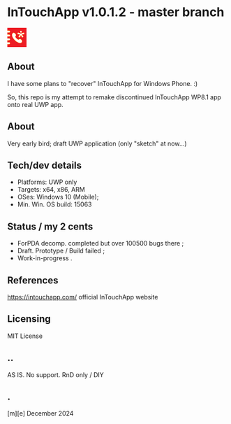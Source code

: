 # InTouchApp v1.0.1.2 - master branch
![New logo](Images/logo.png)

## About
I have some plans to "recover" InTouchApp for Windows Phone. :)

So, this repo is my attempt to remake discontinued InTouchApp  WP8.1 app onto real UWP app. 


## About
Very early bird; draft UWP application (only "sketch" at now...)


## Tech/dev details
- Platforms: UWP only
- Targets: x64, x86, ARM
- OSes: Windows 10 (Mobile); 
- Min. Win. OS build: 15063

## Status / my 2 cents
- ForPDA decomp. completed but over 100500 bugs there ;
- Draft. Prototype / Build failed ;
- Work-in-progress .

## References
https://intouchapp.com/ official InTouchApp website 

## Licensing
MIT License

## ..
AS IS. No support. RnD only / DIY

## .
[m][e] December 2024
